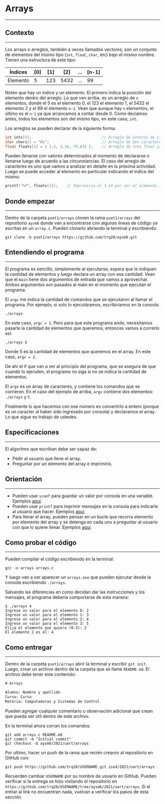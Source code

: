 # Arrays
---

## Contexto
---
Los arrays o arreglos, también a veces llamados vectores, son un conjunto de elementos del mismo tipo (`int`, `float`, `char`, etc) bajo el mismo nombre. Tienen una estructura de este tipo:

| Índices | [0] | [1] | [2] | ... | [n-1] |
| ------  | --- | --- | --- | --- | ----- |
| Elemento | 5 | 123 | 5432 | ... | 99 |

Noten que hay un índice y un elemento. El primero indica la posición del elemento dentro del arreglo. Lo que ven arriba, es un arreglo de `n` elementos, donde el 5 es el elemento 0, el 123 el elemento 1, el 5432 el elemento 2 y el 99 el elemento `n-1`. Vean que aunque hay `n` elementos, el último es el `n-1` ya que arrancamos a contar desde 0. Como decíamos antes, todos los elementos son del mismo tipo, en este caso, `int`.

Los arreglos se pueden declarar de la siguiente forma:

```c
int ints[5];                                // Arreglo de enteros de cinco elementos
char chars[] = "Hi";                        // Arreglo de dos caracteres ya llenado
float floats[3] = { 1.2, 3.14, 75.433 };    // Arreglo de tres float ya llenado
```

Pueden llenarse con valores determinados al momento de declararse o llenarse luego de acuerdo a las circunstancias. El caso del arreglo de caracteres es uno que vamos a analizar en detalle en la próxima actividad. Luego se puede acceder al elemento en particular indicando el índice del mismo:

```c
printf("%f", floats[1]);    // Imprimiria el 3.14 por ser el elemento 1
```

## Donde empezar
---
Dentro de la carpeta `pset1/arrays` clonen la rama `pset1/arrays` del repositorio `aysm6` donde van a encontrarse con algunas lineas de código ya escritas en un `array.c`. Pueden clonarlo abriendo la terminal y escribiendo:

```
git clone -b pset1/arrays https://github.com/trq20/aysm6.git
```

## Entendiendo el programa
---
El programa es sencillo, simplemente al ejecutarse, espera que le indiquen la cantidad de elementos y luego declara un array con esa cantidad. 
Vean que el `main` tiene dos argumentos de entrada que vamos a aprovechar. Ambos argumentos son pasados al main en el momento que ejecutan el programa. 

El `argc` me indica la cantidad de comandos que se ejecutaron al llamar el programa. Por ejemplo, si solo lo ejecutáramos, escribiríamos en la consola:

```
./arrays
```

En este caso, `argc = 1`. Pero para que este programa ande, necesitamos pasarle la cantidad de elementos que queremos, entonces vamos a correrlo así:

```
./arrays 5
```

Donde 5 es la cantidad de elementos que queremos en el array. En este caso, `argc = 2`.

De ahí el if que van a ver al principio del programa, que se asegura de que cuando lo ejecuten, el programa no siga si no se indica la cantidad de elementos.

El `argv` es un array de caracteres, y contiene los comandos que se corrieron. En el caso del ejemplo de arriba, `argv` contiene dos elementos: `./arrays` y `5`.

Finalmente lo que hacemos con ese número es convertirlo a entero (porque es un caracter al haber sido ingresado por consola) y declaramos el array. Lo que sigue es trabajo de ustedes.

## Especificaciones
---
El algoritmo que escriban debe ser capaz de:
- Pedir al usuario que llene el array.
- Preguntar por un elemento del array e imprimirlo.

## Orientación
---
- Pueden usar `scanf` para guardar un valor por consola en una variable. Ejemplos [aquí](https://www.tutorialspoint.com/c_standard_library/c_function_scanf.htm).
- Pueden usar `printf` para imprimir mensajes en la consola para indicarle al usuario que hacer. Ejemplos [aquí](https://www.tutorialspoint.com/c_standard_library/c_function_printf.htm).
- Para llenar el array, pueden pensar en un bucle que recorra elemento por elemento del array y se detenga en cada uno a preguntar al usuario con que lo quiere llenar. Ejemplos [aquí](https://www.tutorialspoint.com/cprogramming/c_arrays.htm).

## Como probar el código
---
Pueden compilar el código escribiendo en la terminal:

```
gcc -o arrays arrays.c
```

Y luego van a ver aparecer un `arrays.exe` que pueden ejecutar desde la consola escribiendo `./arrays`.

Salvando las diferencias en como decidan dar las instrucciones y los mensajes, el programa debería comportarse de esta manera:

```
$ ./arrays 4
Ingrese un valor para el elemento 0: 2
Ingrese un valor para el elemento 1: 3
Ingrese un valor para el elemento 2: 4
Ingrese un valor para el elemento 3: 5
Elija el elemento que quiera (0-3): 2
El elemento 2 es el: 4
```

## Como entregar
---
Dentro de la carpeta `pset1/arrays` abrir la terminal y escribir `git init`. Luego, crear un archivo dentro de la carpeta que se llame `README.md`. El archivo debe tener este contenido:

```markdown
# Arrays

Alumno: Nombre y apellido
Curso: Curso
Materia: Computadoras y Sistemas de Control
```

Pueden agregar cualquier comentario u observación adicional que crean que pueda ser útil dentro de este archivo.

En la terminal ahora corran los comandos:

```
git add arrays.c README.md
git commit -m "Initial commit"
git checkout -b aysm6/2021/uart/arrays
```

Por ultimo, hacer un push de la rama que recién crearon al repositorio en GitHub con:

```
git push https://github.com/trq20/USERNAME.git ise4/2021/uart/arrays
```

Recuerden cambiar `USERNAME` por su nombre de usuario en GitHub. Pueden verificar si la entrega se hizo visitando el repositorio en `https://github.com/trq20/USERNAME/tree/aysm6/2021/uart/arrays`. Si al entrar al link no encuentran nada, vuelvan a verificar los pasos de esta sección.

